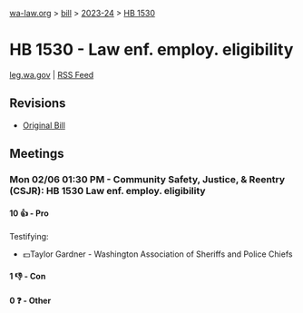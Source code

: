 [wa-law.org](/) > [bill](/bill/) > [2023-24](/bill/2023-24/) > [HB 1530](/bill/2023-24/hb/1530/)

# HB 1530 - Law enf. employ. eligibility
[leg.wa.gov](https://app.leg.wa.gov/billsummary?BillNumber=1530&Year=2023&Initiative=false) | [RSS Feed](./rss.xml)

## Revisions
* [Original Bill](1/)

## Meetings
### Mon 02/06 01:30 PM - Community Safety, Justice, & Reentry (CSJR): HB 1530 Law enf. employ. eligibility
#### 10 👍 - Pro
Testifying:
* 💵Taylor Gardner - Washington Association of Sheriffs and Police Chiefs

#### 1 👎 - Con

#### 0 ❓ - Other
